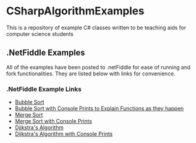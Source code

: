 # CSharpAlgorithmExamples
This is a repository of example C# classes written to be teaching aids for computer science students

## .NetFiddle Examples
All of the examples have been posted to .netFiddle for ease of running and fork functionalities. They are listed below with links for convenience.
### .NetFiddle Example Links
- [Bubble Sort](https://dotnetfiddle.net/CXc0gt)
- [Bubble Sort with Console Prints to Explain Functions as they happen](https://dotnetfiddle.net/Ca3jJv)
- [Merge Sort](https://dotnetfiddle.net/Bx2exP)
- [Merge Sort with Console Prints](https://dotnetfiddle.net/vrr79C)
- [Djikstra's Algorithm](https://dotnetfiddle.net/FbEyxC)
- [Dijkstra's Algorithm with Console Prints](https://dotnetfiddle.net/n7Nqy2)

